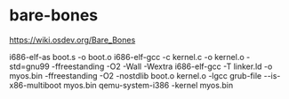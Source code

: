 # bare-bones

https://wiki.osdev.org/Bare_Bones

i686-elf-as boot.s -o boot.o
i686-elf-gcc -c kernel.c -o kernel.o -std=gnu99 -ffreestanding -O2 -Wall -Wextra
i686-elf-gcc -T linker.ld -o myos.bin -ffreestanding -O2 -nostdlib boot.o kernel.o -lgcc
grub-file --is-x86-multiboot myos.bin
qemu-system-i386 -kernel myos.bin

